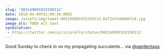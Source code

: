 ```yaml
---
slug: '983149891932250112'
date: 2018-04-09T01:09:34.000Z
image: /assets/img/tweet-983149891932250112-DaTZnTxU8AAbfs8.jpg
image_alt: TODO Alt text
syndication:
 - https://twitter.com/ajciccarello/status/983149891932250112
---
```


Good Sunday to check in on my propagating succulents... via [@gardentags](https://twitter.com/gardentags) 
